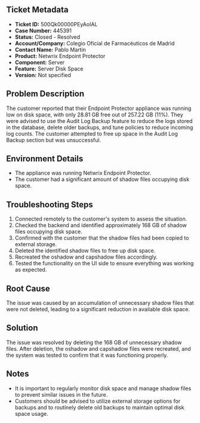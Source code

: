 ## Ticket Metadata
- **Ticket ID:** 500Qk00000PEyAoIAL
- **Case Number:** 445391
- **Status:** Closed - Resolved
- **Account/Company:** Colegio Oficial de Farmacéuticos de Madrid
- **Contact Name:** Pablo Martin
- **Product:** Netwrix Endpoint Protector
- **Component:** Server
- **Feature:** Server Disk Space
- **Version:** Not specified

## Problem Description
The customer reported that their Endpoint Protector appliance was running low on disk space, with only 28.81 GB free out of 257.22 GB (11%). They were advised to use the Audit Log Backup feature to reduce the logs stored in the database, delete older backups, and tune policies to reduce incoming log counts. The customer attempted to free up space in the Audit Log Backup section but was unsuccessful.

## Environment Details
- The appliance was running Netwrix Endpoint Protector.
- The customer had a significant amount of shadow files occupying disk space.

## Troubleshooting Steps
1. Connected remotely to the customer's system to assess the situation.
2. Checked the backend and identified approximately 168 GB of shadow files occupying disk space.
3. Confirmed with the customer that the shadow files had been copied to external storage.
4. Deleted the identified shadow files to free up disk space.
5. Recreated the oshadow and capshadow files accordingly.
6. Tested the functionality on the UI side to ensure everything was working as expected.

## Root Cause
The issue was caused by an accumulation of unnecessary shadow files that were not deleted, leading to a significant reduction in available disk space.

## Solution
The issue was resolved by deleting the 168 GB of unnecessary shadow files. After deletion, the oshadow and capshadow files were recreated, and the system was tested to confirm that it was functioning properly.

## Notes
- It is important to regularly monitor disk space and manage shadow files to prevent similar issues in the future.
- Customers should be advised to utilize external storage options for backups and to routinely delete old backups to maintain optimal disk space usage.